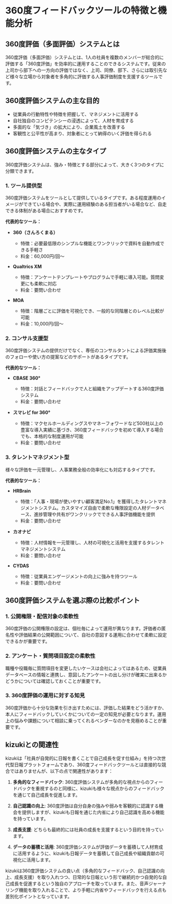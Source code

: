 # 360度フィードバックツールの特徴と機能分析

## 360度評価（多面評価）システムとは
360度評価（多面評価）システムとは、1人の社員を複数のメンバーが総合的に評価する「360度評価」を効率的に運用することのできるシステムです。従来の上司から部下への一方向の評価ではなく、上司、同僚、部下、さらには取引先など様々な立場から対象者を多角的に評価する人事評価制度を支援するツールです。

## 360度評価システムの主な目的
- 従業員の行動特性や特徴を把握して、マネジメントに活用する
- 自社独自のコンピテンシーの浸透によって、人材を育成する
- 多面的な「気づき」の拡大により、企業風土を改善する
- 客観性と公平性が高まり、対象者にとって納得のいく評価を得られる

## 360度評価システムの主なタイプ
360度評価システムは、強み・特徴とする部分によって、大きく3つのタイプに分類できます。

### 1. ツール提供型
360度評価システムをツールとして提供しているタイプです。ある程度運用のイメージができている場合や、実際に運用経験のある担当者がいる場合など、自走できる体制がある場合におすすめです。

**代表的なツール：**
- **360（さんろくまる）**
  - 特徴：必要最低限のシンプルな機能とワンクリックで資料を自動作成できる手軽さ
  - 料金：60,000円/回～
  
- **Qualtrics XM**
  - 特徴：アンケートテンプレートやプログラムで手軽に導入可能。質問変更にも柔軟に対応
  - 料金：要問い合わせ
  
- **MOA**
  - 特徴：階層ごとに評価を可視化でき、一般的な同階層とのレベル比較が可能
  - 料金：10,000円/回～

### 2. コンサル支援型
360度評価システムの提供だけでなく、専任のコンサルタントによる評価実施後のフォローや使い方の提案などのサポートがあるタイプです。

**代表的なツール：**
- **CBASE 360°**
  - 特徴：対話とフィードバックで人と組織をアップデートする360度評価システム
  - 料金：要問い合わせ
  
- **スマレビ for 360°**
  - 特徴：マクセルホールディングスやマネーフォワードなど500社以上の豊富な導入実績に基づき、360度フィードバックを初めて導入する場合でも、本格的な制度運用が可能
  - 料金：要問い合わせ

### 3. タレントマネジメント型
様々な評価を一元管理し、人事業務全般の効率化にも対応するタイプです。

**代表的なツール：**
- **HRBrain**
  - 特徴：「人事・現場が使いやすい顧客満足No.1」を獲得したタレントマネジメントシステム。カスタマイズ自由で柔軟な権限設定の人材データベース、進捗管理や共有がワンクリックでできる人事評価機能を提供
  - 料金：要問い合わせ
  
- **カオナビ**
  - 特徴：人材情報を一元管理し、人材の可視化と活用を支援するタレントマネジメントシステム
  - 料金：要問い合わせ
  
- **CYDAS**
  - 特徴：従業員エンゲージメントの向上に強みを持つツール
  - 料金：要問い合わせ

## 360度評価システムを選ぶ際の比較ポイント

### 1. 公開権限・配信対象の柔軟性
360度評価の公開権限の設定は、個社毎によって運用が異なります。評価者の匿名性や評価結果の公開範囲について、自社の意図する運用に合わせて柔軟に設定できるかが重要です。

### 2. アンケート・質問項目設定の柔軟性
職種や役職毎に質問項目を変更したいケースは会社によってはあるため、従業員データベースの情報と連携し、意図したアンケートの出し分けが確実に出来るかどうかについては確認しておくことが重要です。

### 3. 360度評価の運用に対する知見
360度評価から十分な効果を引き出すためには、評価した結果をどう活かすか、本人にフィードバックしていくかについての一定の知見が必要となります。運用上の悩みや課題について相談に乗ってくれるベンダーなのかを見極めることが重要です。

## kizukiとの関連性
kizukiは「社員が自発的に日報を書くことで自己成長を促す仕組み」を持つ次世代型日報プラットフォームであり、360度フィードバックツールとは直接的な競合ではありませんが、以下の点で関連性があります：

1. **多角的なフィードバック**: 360度評価システムが多角的な視点からのフィードバックを重視するのと同様に、kizukiも様々な視点からのフィードバックを通じて自己成長を促進します。

2. **自己認識の向上**: 360度評価は自分自身の強みや弱みを客観的に認識する機会を提供しますが、kizukiも日報を通じた内省により自己認識を高める機能を持っています。

3. **成長支援**: どちらも最終的には社員の成長を支援するという目的を持っています。

4. **データの蓄積と活用**: 360度評価システムが評価データを蓄積して人材育成に活用するように、kizukiも日報データを蓄積して自己成長や組織貢献の可視化に活用します。

kizukiは360度評価システムの良い点（多角的なフィードバック、自己認識の向上、成長支援）を取り入れつつ、日常的な日報という形で継続的かつ自発的な自己成長を促進するという独自のアプローチを取っています。また、音声ジャーナリング機能を取り入れることで、より手軽に内省やフィードバックを行える点も差別化ポイントとなっています。
